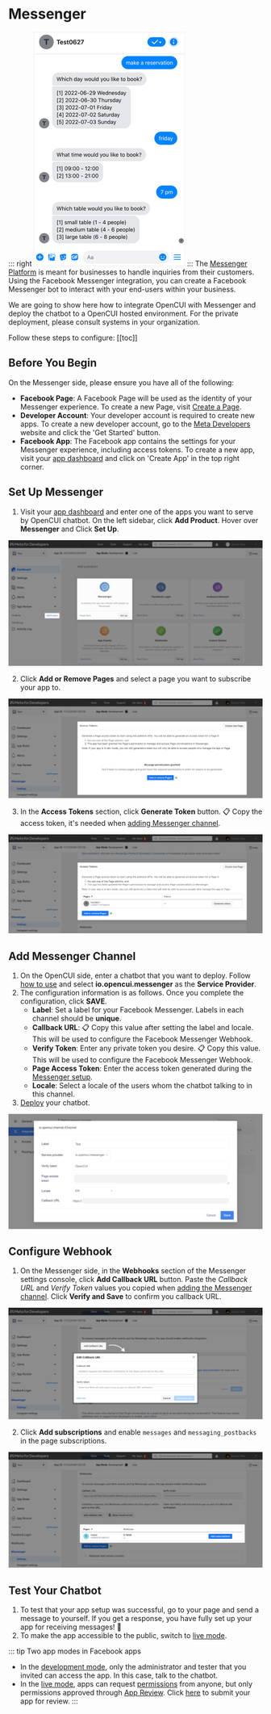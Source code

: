 # Messenger
::: right
![test](/images/channelConfig/messenger/test.png)
:::
The [Messenger Platform](https://developers.facebook.com/docs/messenger-platform/introduction) is meant for businesses to handle inquiries from their customers. Using the Facebook Messenger integration, you can create a Facebook Messenger bot to interact with your end-users within your business. 

We are going to show here how to integrate OpenCUI with Messenger and deploy the chatbot to a OpenCUI hosted environment. For the private deployment, please consult systems in your organization.

Follow these steps to configure:
[[toc]]

## Before You Begin
On the Messenger side, please ensure you have all of the following:
- **Facebook Page**: A Facebook Page will be used as the identity of your Messenger experience. To create a new Page, visit [Create a Page](https://www.facebook.com/pages/create).
- **Developer Account**: Your developer account is required to create new apps. To create a new developer account, go to the [Meta Developers](https://developers.facebook.com/) website and click the 'Get Started' button.
- **Facebook App**: The Facebook app contains the settings for your Messenger experience, including access tokens. To create a new app, visit your [app dashboard](https://developers.facebook.com/apps) and click on 'Create App' in the top right corner.


## Set Up Messenger
1. Visit your [app dashboard](https://developers.facebook.com/apps) and enter one of the apps you want to serve by OpenCUI chatbot. On the left sidebar, click **Add Product**. Hover over **Messenger** and Click **Set Up**.

![add messenger](/images/channelConfig/messenger/add-messenger.png)

2. Click **Add or Remove Pages** and select a page you want to subscribe your app to.

![add page](/images/channelConfig/messenger/add-page.png)

3. In the **Access Tokens** section, click **Generate Token** button. :clipboard: Copy the access token, it's needed when [adding Messenger channel](#add-messenger-channel).

![generate token](/images/channelConfig/messenger/generate-token.png)


## Add Messenger Channel

1. On the OpenCUI side, enter a chatbot that you want to deploy. Follow [how to use](./overview.md/#how-to-use) and select **io.opencui.messenger** as the **Service Provider**.
2. The configuration information is as follows. Once you complete the configuration, click **SAVE**.
   - **Label**: Set a label for your Facebook Messenger. Labels in each channel should be **unique**.
   - **Callback URL**: :clipboard: Copy this value after setting the label and locale. This will be used to configure the Facebook Messenger Webhook. 
   - **Verify Token**: Enter any private token you desire. :clipboard: Copy this value. This will be used to configure the Facebook Messenger Webhook. 
   - **Page Access Token**: Enter the access token generated during the [Messenger setup](#set-up-messenger).
   - **Locale**: Select a locale of the users whom the chatbot talking to in this channel.
3. [Deploy](../platform/deployment.md) your chatbot.

![add channel](/images/channelConfig/messenger/add-channel.png)

## Configure Webhook
1. On the Messenger side, in the **Webhooks** section of the Messenger settings console, click **Add Callback URL** button. Paste the *Callback URL* and *Verify Token* values you copied when [adding the Messenger channel](#add-messenger-channel). Click **Verify and Save** to confirm you callback URL.

![config webhook](/images/channelConfig/messenger/config-webhook.png)

2. Click **Add subscriptions** and enable `messages` and `messaging_postbacks` in the page subscriptions.

![add subscriptions](/images/channelConfig/messenger/add-subscriptions.png)

## Test Your Chatbot

1. To test that your app setup was successful, go to your page and send a message to yourself. If you get a response, you have fully set up your app for receiving messages! :tada:
2. To make the app accessible to the public, switch to [live mode](https://developers.facebook.com/docs/development/build-and-test/app-modes#live-mode).

::: tip Two app modes in Facebook apps
- In the [development mode](https://developers.facebook.com/docs/development/build-and-test/app-modes#development-mode), only the administrator and tester that you invited can access the app. In this case, talk to the chatbot.
- In the [live mode](https://developers.facebook.com/docs/development/build-and-test/app-modes#live-mode), apps can request [permissions](https://developers.facebook.com/docs/permissions/reference) from anyone, but only permissions approved through [App Review](https://developers.facebook.com/docs/app-review). Click [here](https://developers.facebook.com/docs/messenger-platform/app-review/) to submit your app for review.
:::





